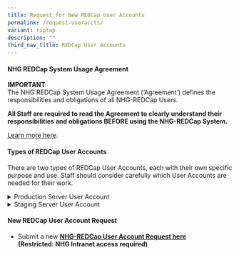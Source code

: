 ```yaml
---
title: Request for New REDCap User Accounts
permalink: /request-useraccts/
variant: tiptap
description: ""
third_nav_title: REDCap User Accounts
---
```

<h4><strong>NHG REDCap System Usage Agreement</strong></h4>
<p><strong>IMPORTANT</strong>
<br>The NHG REDCap System Usage Agreement (‘Agreement’) defines the responsibilities
and obligations of all NHG-REDCap Users.</p>
<p><strong>All Staff are required to read the Agreement to clearly understand their responsibilities and obligations BEFORE using the NHG-REDCap System.</strong>
</p>
<p><a href="/redcap-use/" rel="noopener noreferrer nofollow" target="_blank">Learn more here</a>.</p>
<h4><strong>Types of REDCap User Accounts</strong></h4>
<p>There are two types of REDCap User Accounts, each with their own specific
purpose and use. Staff should consider carefully which User Accounts are
needed for their work.</p>
<div data-type="detailGroup" class="isomer-accordion isomer-accordion-white">
<details class="isomer-details">
<summary>Production Server User Account</summary>
<div data-type="detailsContent" class="isomer-details-content">
<p></p>
<p></p>
<div class="isomer-image-wrapper">
<img style="width: 50%;" height="auto" width="100%" alt="" src="/images/Content Images/rcProdserver.png">
</div>
<p>The REDCap Production Server is the regulated environment where the REDCap
Projects of approved research activities are hosted, and where research
data collection activities are conducted.</p>
<p></p>
<p>Users will need to have a Production Server User Account if they are involved
in the Study's data collection activities conducted in a REDCap Project.</p>
<p></p>
</div>
</details>
<details class="isomer-details">
<summary>Staging Server User Account</summary>
<div data-type="detailsContent" class="isomer-details-content">
<p></p>
<p>The REDCap Staging Server is the sandbox environment intended for <strong>ONLY TESTING and LEARNING</strong> purposes.</p>
<p></p>
<p>While Users may freely create Projects on the Staging Server for testing
and learning purposes, they are <strong>PROHIBITED</strong> from collecting,
importing or entering any actual/real/live data on the Staging Server,&nbsp;including
for testing purposes.</p>
<p></p>
<p>All detected non-compliant activities will be reported to the relevant
NHG oversight committees.</p>
<p></p>
<p>Staging Server User Accounts are optional.</p>
<p></p>
</div>
</details>
</div>
<p></p>
<h4><strong>New REDCap User Account Request</strong></h4>
<ul data-tight="true" class="tight">
<li>
<p>Submit a new <strong><a href="https://redcap.nhg.com.sg/surveys/?s=FY8NDCDKWE" rel="noopener noreferrer nofollow" target="_blank">NHG-REDCap User Account Request here</a></strong> 
<br><strong>(Restricted: NHG Intranet access required)</strong>
</p>
</li>
</ul>
<p></p>